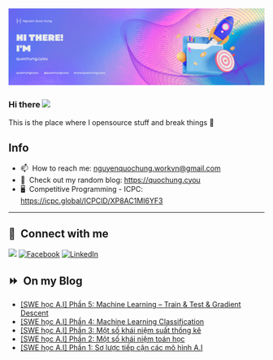 <img src="header.png"></img>
---
### Hi there <a href="https://www.quochung.cyou/"><img src="https://media.giphy.com/media/hvRJCLFzcasrR4ia7z/giphy.gif" width="5%"></a>
This is the place where I opensource stuff and break things :rofl: 

## Info
- 📫 &nbsp;How to reach me: nguyenquochung.workvn@gmail.com
- 🔗 &nbsp;Check out my random blog: https://quochung.cyou
- 🖥️ &nbsp;Competitive Programming - ICPC: https://icpc.global/ICPCID/XP8AC1MI6YF3
---

## 🔗 &nbsp;**Connect with me**


<a href="mailto:nguyenquochung.workvn@gmail.com"><img src="https://img.shields.io/badge/e‑mail-D14836.svg?style=for-the-badge&logo=GMail&logoColor=white"/></a>
[![Facebook](https://img.shields.io/badge/Facebook-1877F2?style=for-the-badge&logo=facebook&logoColor=white)](https://facebook.com/quochung.cyou) 
[![LinkedIn](https://img.shields.io/badge/LinkedIn-0077B5?style=for-the-badge&logo=linkedin&logoColor=white)](https://linkedin.com/in/quochungcyou) 


## ⏩ &nbsp;On my Blog
<!-- BLOG-POST-LIST:START -->
- [[SWE học A.I] Phần 5: Machine Learning – Train &amp; Test &amp; Gradient Descent](https://quochung.cyou/swe-hoc-a-i-phan-5-machine-learning-train-test-gradient-descent/)
- [[SWE học A.I] Phần 4: Machine Learning Classification](https://quochung.cyou/swe-hoc-a-i-phan-4-machine-learning-classification/)
- [[SWE học A.I] Phần 3: Một số khái niệm suất thống kê](https://quochung.cyou/swe-hoc-a-i-phan-3-xac-suat-thong-ke/)
- [[SWE học A.I] Phần 2: Một số khái niệm toán học](https://quochung.cyou/swe-hoc-a-i-phan-2-mot-so-khai-niem-toan-hoc/)
- [[SWE học A.I] Phần 1: Sơ lược tiếp cận các mô hình A.I](https://quochung.cyou/swe-hoc-a-i-phan-1-machine-learning-supervised-learning-unsupervised-learning-va-reinforment-learning/)
<!-- BLOG-POST-LIST:END -->


